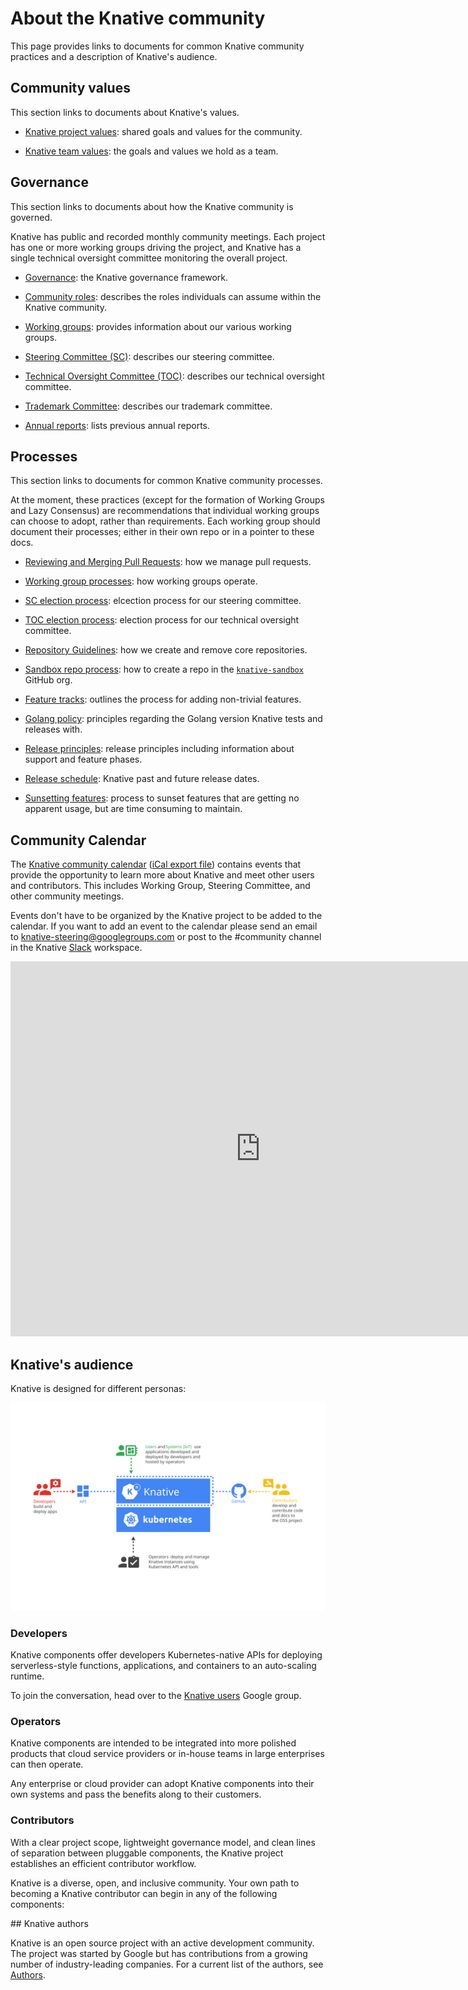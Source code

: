 # About the Knative community

This page provides links to documents for common Knative community practices and
a description of Knative's audience.

## Community values

This section links to documents about Knative's values.

- [Knative project values](https://github.com/knative/community/blob/main/VALUES.md):
shared goals and values for the community.

- [Knative team values](https://github.com/knative/community/blob/main/TEAM-VALUES.md):
the goals and values we hold as a team.

## Governance

This section links to documents about how the Knative community is governed.

Knative has public and recorded monthly community meetings.
Each project has one or more working groups driving the project, and Knative has
a single technical oversight committee monitoring the overall project.

- [Governance](https://github.com/knative/community/blob/main/GOVERNANCE.md):
the Knative governance framework.

- [Community roles](https://github.com/knative/community/blob/main/ROLES.md):
describes the roles individuals can assume within the Knative community.

- [Working groups](https://github.com/knative/community/blob/main/working-groups/WORKING-GROUPS.md):
provides information about our various working groups.

- [Steering Committee (SC)](https://github.com/knative/community/blob/main/STEERING-COMMITTEE.md):
describes our steering committee.

- [Technical Oversight Committee (TOC)](https://github.com/knative/community/blob/main/TECH-OVERSIGHT-COMMITTEE.md):
describes our technical oversight committee.

- [Trademark Committee](https://github.com/knative/community/blob/main/TRADEMARK-COMMITTEE.md):
describes our trademark committee.

- [Annual reports](https://github.com/knative/community/tree/main/annual_reports):
lists previous annual reports.

## Processes

This section links to documents for common Knative community processes.

At the moment, these practices (except for the formation of Working Groups and Lazy Consensus) are recommendations that individual working groups can choose to adopt, rather than requirements.
Each working group should document their processes; either in their own repo or in a pointer to these docs.

- [Reviewing and Merging Pull Requests](https://github.com/knative/community/blob/main/REVIEWING.md):
how we manage pull requests.

- [Working group processes](https://github.com/knative/community/blob/main/mechanics/WORKING-GROUP-PROCESSES.md): how working groups operate.

- [SC election process](https://github.com/knative/community/blob/main/mechanics/SC.md):
elcection process for our steering committee.

- [TOC election process](https://github.com/knative/community/blob/main/mechanics/TOC.md):
election process for our technical oversight committee.

- [Repository Guidelines](https://github.com/knative/community/blob/main/REPOSITORY-GUIDELINES.md):
how we create and remove core repositories.

- [Sandbox repo process](https://github.com/knative/community/blob/main/mechanics/CREATING-A-SANDBOX-REPO.md):
how to create a repo in the [`knative-sandbox`](https://github.com/knative-sandbox) GitHub org.

- [Feature tracks](https://github.com/knative/community/blob/main/mechanics/FEATURE-TRACKS.md):
outlines the process for adding non-trivial features.

- [Golang policy](https://github.com/knative/community/blob/main/mechanics/GOLANG-POLICY.md):
principles regarding the Golang version Knative tests and releases with.

- [Release principles](https://github.com/knative/community/blob/main/mechanics/RELEASE-VERSIONING-PRINCIPLES.md#knative-release-principles):
release principles including information about support and feature phases.

- [Release schedule](https://github.com/knative/community/blob/main/mechanics/RELEASE-SCHEDULE.md):
Knative past and future release dates.

- [Sunsetting features](https://github.com/knative/community/blob/main/mechanics/SUNSETTING-FEATURES.md#knative-feature-sunsetting):
process to sunset features that are getting no apparent usage, but are time consuming to maintain.


## Community Calendar

The [Knative community calendar](https://calendar.google.com/calendar/embed?src=knative.team_9q83bg07qs5b9rrslp5jor4l6s%40group.calendar.google.com) ([iCal export file](https://calendar.google.com/calendar/ical/knative.team_9q83bg07qs5b9rrslp5jor4l6s%40group.calendar.google.com/public/basic.ics))
contains events that provide the opportunity to learn more about Knative and meet other users and contributors. This includes Working Group, Steering Committee, and other community meetings.

Events don't have to be organized by the Knative project to be added to the calendar.
If you want to add an event to the calendar please send an email to
[knative-steering@googlegroups.com](mailto:knative-steering@googlegroups.com)
or post to the #community channel in the Knative [Slack](https://slack.knative.dev) workspace.

<iframe src="https://calendar.google.com/calendar/embed?src=knative.team_9q83bg07qs5b9rrslp5jor4l6s%40group.calendar.google.com&ctz=America%2FLos_Angeles" style="border: 0" width="800" height="600" frameborder="0" scrolling="no"></iframe>

## Knative's audience

Knative is designed for different personas:

![Diagram that displays different Audiences for Knative](images/knative-audience.svg)

### Developers

Knative components offer developers Kubernetes-native APIs for deploying
serverless-style functions, applications, and containers to an auto-scaling
runtime.

To join the conversation, head over to the
[Knative users](https://groups.google.com/d/forum/knative-users) Google group.

### Operators

Knative components are intended to be integrated into more polished products
that cloud service providers or in-house teams in large enterprises can then
operate.

Any enterprise or cloud provider can adopt Knative components into their own
systems and pass the benefits along to their customers.

### Contributors

With a clear project scope, lightweight governance model, and clean lines of
separation between pluggable components, the Knative project establishes an
efficient contributor workflow.

Knative is a diverse, open, and inclusive community.
Your own path to becoming a Knative contributor can begin in any of the
following components:

## Knative authors

Knative is an open source project with an active development community.
The project was started by Google but has contributions from a growing number of industry-leading companies.
For a current list of the authors, see [Authors](https://github.com/knative/serving/blob/main/AUTHORS).
